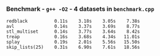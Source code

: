 ### Benchmark - `g++ -O2` - 4 datasets in `benchmark.cpp`

```
redblack          0.11s    3.18s    3.05s    7.38s
avl               0.14s    3.37s    3.69s    8.77s
stl_multiset      0.14s    3.77s    3.64s    8.42s
treap             0.16s    3.68s    4.34s   11.01s
splay             0.19s    2.01s    5.56s   15.50s
skip_lists(25)    0.31s    6.90s    7.61s   18.56s
```
